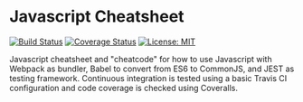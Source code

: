 # Javascript Cheatsheet
[![Build Status](https://travis-ci.org/ggjersund/JavascriptCheatsheet.svg?branch=master)](https://travis-ci.org/ggjersund/JavascriptCheatsheet)
[![Coverage Status](https://coveralls.io/repos/github/ggjersund/JavascriptCheatsheet/badge.svg?branch=master)](https://coveralls.io/github/ggjersund/JavascriptCheatsheet?branch=master)
[![License: MIT](https://img.shields.io/badge/License-MIT-yellow.svg)](https://opensource.org/licenses/MIT)

Javascript cheatsheet and "cheatcode" for how to use Javascript with Webpack as bundler, Babel to convert from ES6 to CommonJS, and JEST as testing framework.
Continuous integration is tested using a basic Travis CI configuration and code coverage is checked using Coveralls.
